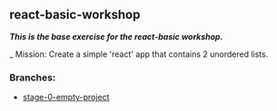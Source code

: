 ## react-basic-workshop
___This is the base exercise for the react-basic workshop.___

_ Mission: Create a simple 'react' app that contains 2 unordered lists.

### Branches:
* [stage-0-empty-project](https://github.com/hagai-reuveni/react-basic-workshop/tree/stage-0-empty-project)
